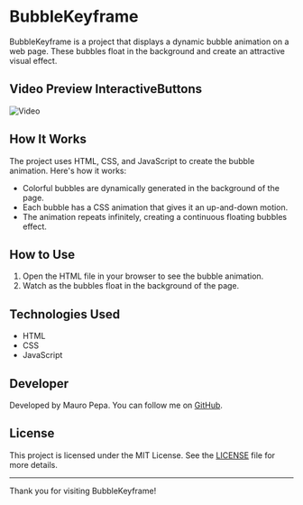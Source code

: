 # BubbleKeyframe
BubbleKeyframe is a project that displays a dynamic bubble animation on a web page. These bubbles float in the background and create an attractive visual effect.

## Video Preview InteractiveButtons
![Video](./preview.gif)

## How It Works

The project uses HTML, CSS, and JavaScript to create the bubble animation. Here's how it works:

- Colorful bubbles are dynamically generated in the background of the page.
- Each bubble has a CSS animation that gives it an up-and-down motion.
- The animation repeats infinitely, creating a continuous floating bubbles effect.

## How to Use

1. Open the HTML file in your browser to see the bubble animation.
2. Watch as the bubbles float in the background of the page.

## Technologies Used

- HTML
- CSS
- JavaScript

## Developer

Developed by Mauro Pepa. You can follow me on [GitHub](https://github.com/PEPAXD).

## License

This project is licensed under the MIT License. See the [LICENSE](LICENSE) file for more details.

---

Thank you for visiting BubbleKeyframe!

